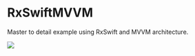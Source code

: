 # RxSwiftMVVM
Master to detail example using RxSwift and MVVM architecture.

![](rx_flow_mvvm_git.gif)
